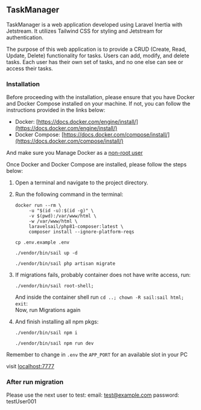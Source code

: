 ## TaskManager

TaskManager is a web application developed using Laravel Inertia with Jetstream. It utilizes Tailwind CSS for styling
and Jetstream for authentication.

The purpose of this web application is to provide a CRUD (Create, Read, Update, Delete) functionality for tasks. Users
can add, modify, and delete tasks. Each user has their own set of tasks, and no one else can see or access their tasks.

### Installation

Before proceeding with the installation, please ensure that you have Docker and Docker Compose installed on your
machine. If not, you can follow the instructions provided in the links below:

- Docker: [https://docs.docker.com/engine/install/](https://docs.docker.com/engine/install/)
- Docker Compose: [https://docs.docker.com/compose/install/](https://docs.docker.com/compose/install/)

And make sure you Manage Docker as a [non-root user](https://docs.docker.com/engine/install/linux-postinstall/)


Once Docker and Docker Compose are installed, please follow the steps below:

1. Open a terminal and navigate to the project directory.

2. Run the following command in the terminal:

   ```shell 
   docker run --rm \
        -u "$(id -u):$(id -g)" \
        -v $(pwd):/var/www/html \
        -w /var/www/html \
        laravelsail/php81-composer:latest \
        composer install --ignore-platform-reqs
   ```
   
    ```shell
    cp .env.example .env
    ```

    ```shell
    ./vendor/bin/sail up -d 
    ```

    ```shell
    ./vendor/bin/sail php artisan migrate 
    ```

3. If migrations fails, probably container does not have write access, run:

    ```shell
    ./vendor/bin/sail root-shell;
    ```
   And inside the container shell run `cd ..; chown -R sail:sail html; exit`: \
   Now, run Migrations again 


4. And finish installing all npm pkgs: 

    ```shell
    ./vendor/bin/sail npm i 
    ```       
    
    ```shell
    ./vendor/bin/sail npm run dev
    ```
    
Remember to change in `.env` the `APP_PORT` for an available slot in your PC

visit [localhost:7777](`localhost:{APP_PORT}`)

### After run migration

Please use the next user to test:
    email:    test@example.com
    password: testUser001
